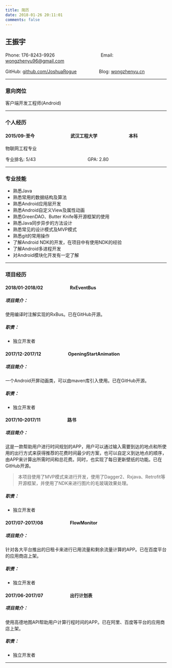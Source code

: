 ```yaml
---
title: 简历
date: 2018-01-26 20:11:01
comments: false
---
```



## 王振宇

Phone: 176-8243-9926　　　　　　　 　　　Email: wongzhenyu96@gmail.com

GitHub: [github.com/JoshuaRogue](https://github.com/JoshuaRogue)　　　　　Blog: [wongzhenyu.cn](http://joshuarogue.github.io)

---

### 意向岗位

客户端开发工程师(Android)

---

### 个人经历

#### 2015/09-至今　　　　　　　　武汉工程大学　　　　　　　本科

物联网工程专业

专业排名: 5/43 　　　　　　　　　　　 GPA: 2.80

---

### 专业技能


* 熟悉Java
* 熟悉常用的数据结构及算法
* 熟悉Android应用层开发
* 熟悉Android自定义View及属性动画
* 熟悉GreenDAO、Butter Knife等开源框架的使用
* 熟悉Java同步异步的方法设计
* 熟悉常见的设计模式及MVP模式
* 熟悉git的常用操作
* 了解Android NDK的开发，在项目中有使用NDK的经验
* 了解Android多进程开发
* 对Android模块化开发有一定了解

---

### 项目经历

#### 2018/01-2018/02　　　　　　RxEventBus

##### 项目简介：

使用编译时注解实现的RxBus。已在GitHub开源。

##### 职责：

* 独立开发者

#### 2017/12-2017/12　　　　　　OpeningStartAnimation

##### 项目简介：

一个Android开屏动画类，可以由maven库引入使用。已在GitHub开源。

##### 职责：

* 独立开发者

#### 2017/10-2017/11　　　　　　路书　　　　

##### 项目简介：

这是一款帮助用户进行时间规划的APP，用户可以通过输入需要到达的地点和所使用的出行方式来获得推荐的花费时间最少的方案，也可以自定义到达地点的顺序，由APP来计算出所需时间和总花费。同时，也实现了每日更新壁纸的功能。已在GitHub开源。

> 本项目使用了MVP模式来进行开发，使用了Dagger2、Rxjava、Retrofit等开源框架，并使用了NDK来进行图片的毛玻璃效果处理。

##### 职责：

* 独立开发者

#### 2017/07-2017/08　　　　　　FlowMonitor

##### 项目简介：

针对各大平台推出的日租卡来进行已用流量和剩余流量计算的APP。已在百度平台的应用商店上架。

##### 职责：

* 独立开发者

#### 2017/06-2017/07　　　　　　出行计划表

##### 项目简介：

使用高德地图API帮助用户计算行程时间的APP。已在阿里、百度等平台的应用商店上架。

##### 职责：

* 独立开发者

---















